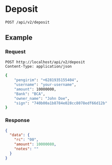 # Deposit

<!--
@category Common2
-->

```bash
POST /api/v2/deposit
```

## Example

### Request

```bash
POST http://localhost/api/v2/deposit
Content-Type: application/json

{
    "pengirim": "+6281935155404",
    "username": "your-username",
    "amount": 10000000,
    "Bank": "BCA",
    "owner_name": "John Doe",
    "sign": "740b00a1b8784e028cc8078edf66d12b"
}
```

### Response

```json
{
  "data": {
    "rc": "00",
    "amount": 10000080,
    "notes": ""
  }
}
```